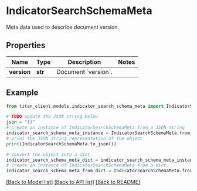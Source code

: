 # IndicatorSearchSchemaMeta

Meta data used to describe document version.

## Properties

Name | Type | Description | Notes
------------ | ------------- | ------------- | -------------
**version** | **str** | Document &#x60;version&#x60;. | 

## Example

```python
from titan_client.models.indicator_search_schema_meta import IndicatorSearchSchemaMeta

# TODO update the JSON string below
json = "{}"
# create an instance of IndicatorSearchSchemaMeta from a JSON string
indicator_search_schema_meta_instance = IndicatorSearchSchemaMeta.from_json(json)
# print the JSON string representation of the object
print(IndicatorSearchSchemaMeta.to_json())

# convert the object into a dict
indicator_search_schema_meta_dict = indicator_search_schema_meta_instance.to_dict()
# create an instance of IndicatorSearchSchemaMeta from a dict
indicator_search_schema_meta_from_dict = IndicatorSearchSchemaMeta.from_dict(indicator_search_schema_meta_dict)
```
[[Back to Model list]](../README.md#documentation-for-models) [[Back to API list]](../README.md#documentation-for-api-endpoints) [[Back to README]](../README.md)


